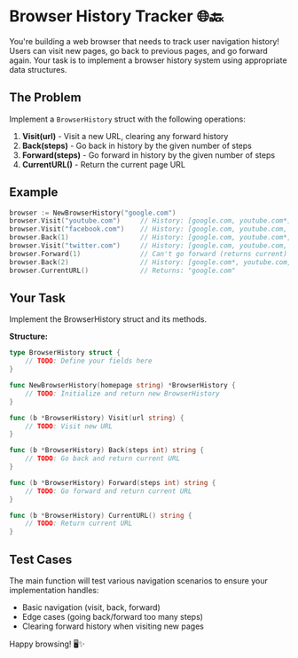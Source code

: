 # Browser History Tracker 🌐🔙

You're building a web browser that needs to track user navigation history! Users can visit new pages, go back to previous pages, and go forward again. Your task is to implement a browser history system using appropriate data structures.

## The Problem

Implement a `BrowserHistory` struct with the following operations:
1. **Visit(url)** - Visit a new URL, clearing any forward history
2. **Back(steps)** - Go back in history by the given number of steps
3. **Forward(steps)** - Go forward in history by the given number of steps
4. **CurrentURL()** - Return the current page URL

## Example

```go
browser := NewBrowserHistory("google.com")
browser.Visit("youtube.com")     // History: [google.com, youtube.com*]
browser.Visit("facebook.com")    // History: [google.com, youtube.com, facebook.com*]
browser.Back(1)                  // History: [google.com, youtube.com*, facebook.com]
browser.Visit("twitter.com")     // History: [google.com, youtube.com, twitter.com*]
browser.Forward(1)               // Can't go forward (returns current)
browser.Back(2)                  // History: [google.com*, youtube.com, twitter.com]
browser.CurrentURL()             // Returns: "google.com"
```

## Your Task

Implement the BrowserHistory struct and its methods.

**Structure:**
```go
type BrowserHistory struct {
    // TODO: Define your fields here
}

func NewBrowserHistory(homepage string) *BrowserHistory {
    // TODO: Initialize and return new BrowserHistory
}

func (b *BrowserHistory) Visit(url string) {
    // TODO: Visit new URL
}

func (b *BrowserHistory) Back(steps int) string {
    // TODO: Go back and return current URL
}

func (b *BrowserHistory) Forward(steps int) string {
    // TODO: Go forward and return current URL
}

func (b *BrowserHistory) CurrentURL() string {
    // TODO: Return current URL
}
```

## Test Cases

The main function will test various navigation scenarios to ensure your implementation handles:
- Basic navigation (visit, back, forward)
- Edge cases (going back/forward too many steps)
- Clearing forward history when visiting new pages

Happy browsing! 🖥️✨